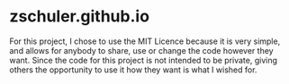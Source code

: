 # zschuler.github.io

For this project, I chose to use the MIT Licence because it is very simple, and allows for anybody to share, use or change the code however they want. Since the code for this project is not intended to be private, giving others the opportunity to use it how they want is what I wished for.